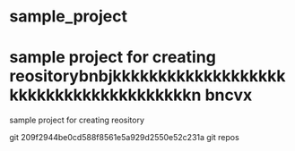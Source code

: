 # sample_project

sample project for creating reositorybnbjkkkkkkkkkkkkkkkkkkkkkkkkkkkkkkkkkkkkkkkn bncvx 
=======
sample project for creating reository 

git
209f2944be0cd588f8561e5a929d2550e52c231a
git repos

